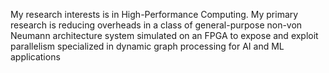 My research interests is in High-Performance Computing. My primary research is reducing overheads in a class of general-purpose non-von Neumann architecture system simulated on an FPGA to expose and exploit parallelism specialized in dynamic graph processing for AI and ML applications
